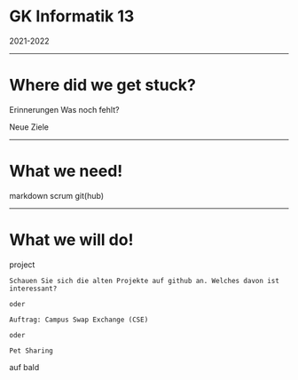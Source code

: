 # GK Informatik 13

2021-2022

---

# Where did we get stuck?

Erinnerungen
Was noch fehlt?

Neue Ziele

---

# What we need!

markdown
scrum
git(hub)

---

# What we will do!

project

~~~
Schauen Sie sich die alten Projekte auf github an. Welches davon ist interessant?

oder

Auftrag: Campus Swap Exchange (CSE)

oder

Pet Sharing
~~~

auf bald
